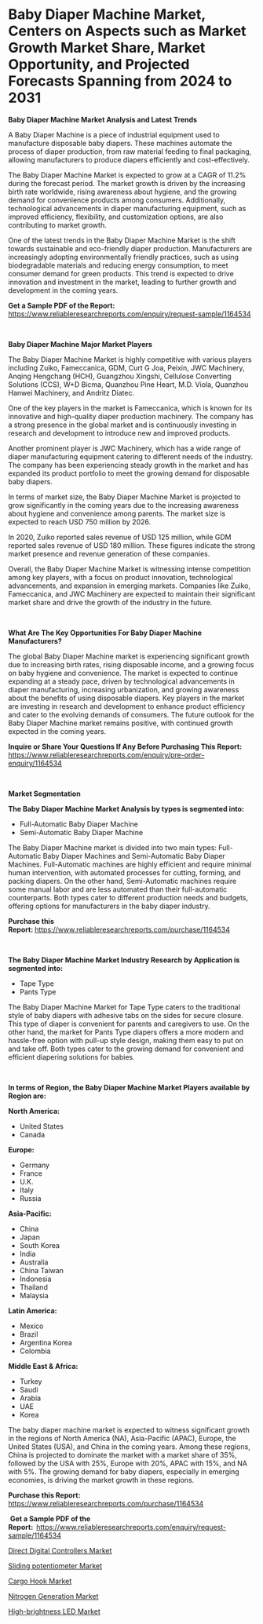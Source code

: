 <p><h1>Baby Diaper Machine Market, Centers on Aspects such as Market Growth Market Share, Market Opportunity, and Projected Forecasts Spanning from 2024 to 2031</h1></p><p><strong>Baby Diaper Machine Market Analysis and Latest Trends</strong></p>
<p><p>A Baby Diaper Machine is a piece of industrial equipment used to manufacture disposable baby diapers. These machines automate the process of diaper production, from raw material feeding to final packaging, allowing manufacturers to produce diapers efficiently and cost-effectively.</p><p>The Baby Diaper Machine Market is expected to grow at a CAGR of 11.2% during the forecast period. The market growth is driven by the increasing birth rate worldwide, rising awareness about hygiene, and the growing demand for convenience products among consumers. Additionally, technological advancements in diaper manufacturing equipment, such as improved efficiency, flexibility, and customization options, are also contributing to market growth.</p><p>One of the latest trends in the Baby Diaper Machine Market is the shift towards sustainable and eco-friendly diaper production. Manufacturers are increasingly adopting environmentally friendly practices, such as using biodegradable materials and reducing energy consumption, to meet consumer demand for green products. This trend is expected to drive innovation and investment in the market, leading to further growth and development in the coming years.</p></p>
<p><strong>Get a Sample PDF of the Report:&nbsp;</strong> <a href="https://www.reliableresearchreports.com/enquiry/request-sample/1164534">https://www.reliableresearchreports.com/enquiry/request-sample/1164534</a></p>
<p>&nbsp;</p>
<p><strong>Baby Diaper Machine Major Market Players</strong></p>
<p><p>The Baby Diaper Machine Market is highly competitive with various players including Zuiko, Fameccanica, GDM, Curt G Joa, Peixin, JWC Machinery, Anqing Hengchang (HCH), Guangzhou Xingshi, Cellulose Converting Solutions (CCS), W+D Bicma, Quanzhou Pine Heart, M.D. Viola, Quanzhou Hanwei Machinery, and Andritz Diatec. </p><p>One of the key players in the market is Fameccanica, which is known for its innovative and high-quality diaper production machinery. The company has a strong presence in the global market and is continuously investing in research and development to introduce new and improved products. </p><p>Another prominent player is JWC Machinery, which has a wide range of diaper manufacturing equipment catering to different needs of the industry. The company has been experiencing steady growth in the market and has expanded its product portfolio to meet the growing demand for disposable baby diapers.</p><p>In terms of market size, the Baby Diaper Machine Market is projected to grow significantly in the coming years due to the increasing awareness about hygiene and convenience among parents. The market size is expected to reach USD 750 million by 2026.</p><p>In 2020, Zuiko reported sales revenue of USD 125 million, while GDM reported sales revenue of USD 180 million. These figures indicate the strong market presence and revenue generation of these companies.</p><p>Overall, the Baby Diaper Machine Market is witnessing intense competition among key players, with a focus on product innovation, technological advancements, and expansion in emerging markets. Companies like Zuiko, Fameccanica, and JWC Machinery are expected to maintain their significant market share and drive the growth of the industry in the future.</p></p>
<p>&nbsp;</p>
<p><strong>What Are The Key Opportunities For Baby Diaper Machine Manufacturers?</strong></p>
<p><p>The global Baby Diaper Machine market is experiencing significant growth due to increasing birth rates, rising disposable income, and a growing focus on baby hygiene and convenience. The market is expected to continue expanding at a steady pace, driven by technological advancements in diaper manufacturing, increasing urbanization, and growing awareness about the benefits of using disposable diapers. Key players in the market are investing in research and development to enhance product efficiency and cater to the evolving demands of consumers. The future outlook for the Baby Diaper Machine market remains positive, with continued growth expected in the coming years.</p></p>
<p><strong>Inquire or Share Your Questions If Any Before Purchasing This Report:</strong> <a href="https://www.reliableresearchreports.com/enquiry/pre-order-enquiry/1164534">https://www.reliableresearchreports.com/enquiry/pre-order-enquiry/1164534</a></p>
<p>&nbsp;</p>
<p><strong>Market Segmentation</strong></p>
<p><strong>The Baby Diaper Machine Market Analysis by types is segmented into:</strong></p>
<p><ul><li>Full-Automatic Baby Diaper Machine</li><li>Semi-Automatic Baby Diaper Machine</li></ul></p>
<p><p>The Baby Diaper Machine market is divided into two main types: Full-Automatic Baby Diaper Machines and Semi-Automatic Baby Diaper Machines. Full-Automatic machines are highly efficient and require minimal human intervention, with automated processes for cutting, forming, and packing diapers. On the other hand, Semi-Automatic machines require some manual labor and are less automated than their full-automatic counterparts. Both types cater to different production needs and budgets, offering options for manufacturers in the baby diaper industry.</p></p>
<p><strong>Purchase this Report:&nbsp;</strong><a href="https://www.reliableresearchreports.com/purchase/1164534">https://www.reliableresearchreports.com/purchase/1164534</a></p>
<p>&nbsp;</p>
<p><strong>The Baby Diaper Machine Market Industry Research by Application is segmented into:</strong></p>
<p><ul><li>Tape Type</li><li>Pants Type</li></ul></p>
<p><p>The Baby Diaper Machine Market for Tape Type caters to the traditional style of baby diapers with adhesive tabs on the sides for secure closure. This type of diaper is convenient for parents and caregivers to use. On the other hand, the market for Pants Type diapers offers a more modern and hassle-free option with pull-up style design, making them easy to put on and take off. Both types cater to the growing demand for convenient and efficient diapering solutions for babies.</p></p>
<p>&nbsp;</p>
<p><strong>In terms of Region, the Baby Diaper Machine Market Players available by Region are:</strong></p>
<p>
    <p> <strong> North America: </strong>
        <ul>
            <li>United States</li>
            <li>Canada</li>
        </ul>
        </p> 
    <p> <strong> Europe: </strong>
        <ul>
            <li>Germany</li>
            <li>France</li>
            <li>U.K.</li>
            <li>Italy</li>
            <li>Russia</li>
        </ul>
        </p> 
    <p> <strong> Asia-Pacific: </strong>
        <ul>
            <li>China</li>
            <li>Japan</li>
            <li>South Korea</li>
            <li>India</li>
            <li>Australia</li>
            <li>China Taiwan</li>
            <li>Indonesia</li>
            <li>Thailand</li>
            <li>Malaysia</li>
        </ul>
        </p> 
    <p> <strong> Latin America: </strong>
        <ul>
            <li>Mexico</li>
            <li>Brazil</li>
            <li>Argentina Korea</li>
            <li>Colombia</li>
        </ul>
        </p> 
    <p> <strong> Middle East & Africa: </strong>
        <ul>
            <li>Turkey</li>
            <li>Saudi</li>
            <li>Arabia</li>
            <li>UAE</li>
            <li>Korea</li>
        </ul>
    </p>
    </p>
<p><p>The baby diaper machine market is expected to witness significant growth in the regions of North America (NA), Asia-Pacific (APAC), Europe, the United States (USA), and China in the coming years. Among these regions, China is projected to dominate the market with a market share of 35%, followed by the USA with 25%, Europe with 20%, APAC with 15%, and NA with 5%. The growing demand for baby diapers, especially in emerging economies, is driving the market growth in these regions.</p></p>
<p><strong>Purchase this Report: </strong><a href="https://www.reliableresearchreports.com/purchase/1164534">https://www.reliableresearchreports.com/purchase/1164534</a></p>
<p>&nbsp;<strong>Get a Sample PDF of the Report:&nbsp;&nbsp;</strong><a href="https://www.reliableresearchreports.com/enquiry/request-sample/1164534">https://www.reliableresearchreports.com/enquiry/request-sample/1164534</a></p>
<p><strong></strong></p>
<p><p><a href="https://medium.com/@lulukerluke/direct-digital-controllers-market-competitive-analysis-market-trends-and-forecast-to-2031-aae949614d50">Direct Digital Controllers Market</a></p><p><a href="https://issuu.com/reportprime-2/docs/sliding-potentiometer-market-size-2030.pptx">Sliding potentiometer Market</a></p><p><a href="https://issuu.com/reportprime-2/docs/cargo-hook-market-size-2030.pptx">Cargo Hook Market</a></p><p><a href="https://github.com/brenzgnarento/Market-Research-Report-List-1/blob/main/nitrogen-generation-market.md">Nitrogen Generation Market</a></p><p><a href="https://github.com/jerrycopelandthomaswsqd8q/Market-Research-Report-List-1/blob/main/high-brightness-led-market.md">High-brightness LED Market</a></p></p>